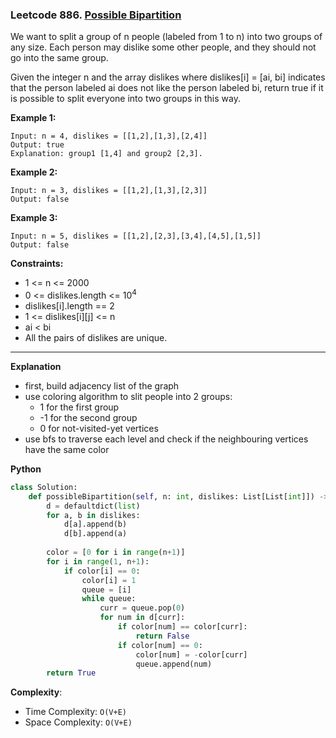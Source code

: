### Leetcode 886. [Possible Bipartition](https://leetcode.com/problems/possible-bipartition/)
We want to split a group of n people (labeled from 1 to n) into two groups of any size. Each person may dislike some other people, and they should not go into the same group.

Given the integer n and the array dislikes where dislikes[i] = [ai, bi] indicates that the person labeled ai does not like the person labeled bi, return true if it is possible to split everyone into two groups in this way.

**Example 1:**

```
Input: n = 4, dislikes = [[1,2],[1,3],[2,4]]
Output: true
Explanation: group1 [1,4] and group2 [2,3].
```

**Example 2:**

```
Input: n = 3, dislikes = [[1,2],[1,3],[2,3]]
Output: false
```

**Example 3:**

```
Input: n = 5, dislikes = [[1,2],[2,3],[3,4],[4,5],[1,5]]
Output: false
```

**Constraints:**

- 1 <= n <= 2000
- 0 <= dislikes.length <= 10<sup>4</sup>
- dislikes[i].length == 2
- 1 <= dislikes[i][j] <= n
- ai < bi
- All the pairs of dislikes are unique.

******************************
**Explanation**
- first, build adjacency list of the graph
- use coloring algorithm to slit people into 2 groups:
  - 1 for the first group
  - -1 for the second group
  - 0 for not-visited-yet vertices
- use bfs to traverse each level and check if the neighbouring vertices have the same color

**Python**

```python
class Solution:
    def possibleBipartition(self, n: int, dislikes: List[List[int]]) -> bool:
        d = defaultdict(list)
        for a, b in dislikes:
            d[a].append(b)
            d[b].append(a)
        
        color = [0 for i in range(n+1)]
        for i in range(1, n+1):
            if color[i] == 0:
                color[i] = 1
                queue = [i]
                while queue:
                    curr = queue.pop(0)
                    for num in d[curr]:
                        if color[num] == color[curr]:
                            return False
                        if color[num] == 0:
                            color[num] = -color[curr]
                            queue.append(num)
        return True
```

**Complexity**:

- Time Complexity: ```O(V+E)```
- Space Complexity: ```O(V+E)```
